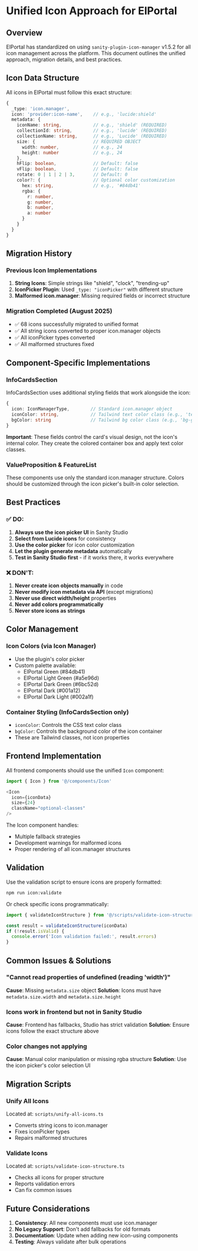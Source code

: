 # Unified Icon Approach for ElPortal

## Overview

ElPortal has standardized on using `sanity-plugin-icon-manager` v1.5.2 for all icon management across the platform. This document outlines the unified approach, migration details, and best practices.

## Icon Data Structure

All icons in ElPortal must follow this exact structure:

```typescript
{
  _type: 'icon.manager',
  icon: 'provider:icon-name',    // e.g., 'lucide:shield'
  metadata: {
    iconName: string,            // e.g., 'shield' (REQUIRED)
    collectionId: string,        // e.g., 'lucide' (REQUIRED)
    collectionName: string,      // e.g., 'Lucide' (REQUIRED)
    size: {                      // REQUIRED OBJECT
      width: number,             // e.g., 24
      height: number             // e.g., 24
    },
    hFlip: boolean,              // Default: false
    vFlip: boolean,              // Default: false
    rotate: 0 | 1 | 2 | 3,       // Default: 0
    color?: {                    // Optional color customization
      hex: string,               // e.g., '#84db41'
      rgba: {
        r: number,
        g: number,
        b: number,
        a: number
      }
    }
  }
}
```

## Migration History

### Previous Icon Implementations
1. **String Icons**: Simple strings like "shield", "clock", "trending-up"
2. **IconPicker Plugin**: Used `_type: "iconPicker"` with different structure
3. **Malformed icon.manager**: Missing required fields or incorrect structure

### Migration Completed (August 2025)
- ✅ 68 icons successfully migrated to unified format
- ✅ All string icons converted to proper icon.manager objects
- ✅ All iconPicker types converted
- ✅ All malformed structures fixed

## Component-Specific Implementations

### InfoCardsSection
InfoCardsSection uses additional styling fields that work alongside the icon:

```typescript
{
  icon: IconManagerType,        // Standard icon.manager object
  iconColor: string,            // Tailwind text color class (e.g., 'text-green-600')
  bgColor: string               // Tailwind bg color class (e.g., 'bg-green-50')
}
```

**Important**: These fields control the card's visual design, not the icon's internal color. They create the colored container box and apply text color classes.

### ValueProposition & FeatureList
These components use only the standard icon.manager structure. Colors should be customized through the icon picker's built-in color selection.

## Best Practices

### ✅ DO:
1. **Always use the icon picker UI** in Sanity Studio
2. **Select from Lucide icons** for consistency
3. **Use the color picker** for icon color customization
4. **Let the plugin generate metadata** automatically
5. **Test in Sanity Studio first** - if it works there, it works everywhere

### ❌ DON'T:
1. **Never create icon objects manually** in code
2. **Never modify icon metadata via API** (except migrations)
3. **Never use direct width/height** properties
4. **Never add colors programmatically**
5. **Never store icons as strings**

## Color Management

### Icon Colors (via Icon Manager)
- Use the plugin's color picker
- Custom palette available:
  - ElPortal Green (#84db41)
  - ElPortal Light Green (#a5e96d)
  - ElPortal Dark Green (#6bc52d)
  - ElPortal Dark (#001a12)
  - ElPortal Dark Light (#002a1f)

### Container Styling (InfoCardsSection only)
- `iconColor`: Controls the CSS text color class
- `bgColor`: Controls the background color of the icon container
- These are Tailwind classes, not icon properties

## Frontend Implementation

All frontend components should use the unified `Icon` component:

```typescript
import { Icon } from '@/components/Icon'

<Icon 
  icon={iconData}
  size={24}
  className="optional-classes"
/>
```

The Icon component handles:
- Multiple fallback strategies
- Development warnings for malformed icons
- Proper rendering of all icon.manager structures

## Validation

Use the validation script to ensure icons are properly formatted:

```bash
npm run icon:validate
```

Or check specific icons programmatically:

```typescript
import { validateIconStructure } from '@/scripts/validate-icon-structure'

const result = validateIconStructure(iconData)
if (!result.isValid) {
  console.error('Icon validation failed:', result.errors)
}
```

## Common Issues & Solutions

### "Cannot read properties of undefined (reading 'width')"
**Cause**: Missing `metadata.size` object
**Solution**: Icons must have `metadata.size.width` and `metadata.size.height`

### Icons work in frontend but not in Sanity Studio
**Cause**: Frontend has fallbacks, Studio has strict validation
**Solution**: Ensure icons follow the exact structure above

### Color changes not applying
**Cause**: Manual color manipulation or missing rgba structure
**Solution**: Use the icon picker's color selection UI

## Migration Scripts

### Unify All Icons
Located at: `scripts/unify-all-icons.ts`
- Converts string icons to icon.manager
- Fixes iconPicker types
- Repairs malformed structures

### Validate Icons
Located at: `scripts/validate-icon-structure.ts`
- Checks all icons for proper structure
- Reports validation errors
- Can fix common issues

## Future Considerations

1. **Consistency**: All new components must use icon.manager
2. **No Legacy Support**: Don't add fallbacks for old formats
3. **Documentation**: Update when adding new icon-using components
4. **Testing**: Always validate after bulk operations